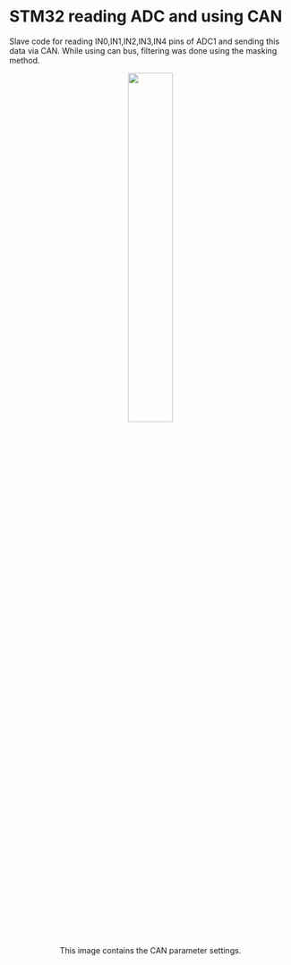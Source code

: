 # STM32 reading ADC and using CAN
Slave code for reading IN0,IN1,IN2,IN3,IN4 pins of ADC1 and sending this data via CAN.
While using can bus, filtering was done using the masking method.
 

<div align="center">
<img src= "https://github.com/semihasci/STM32-ADC_CAN_Com/blob/main/image.JPG" width="40%" height="40%">

<div>
This image contains the CAN parameter settings.
